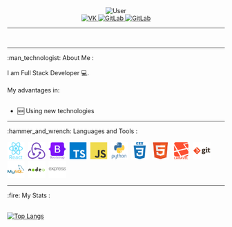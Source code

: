 <div align="center">
  <img src="https://img.icons8.com/bubbles/512/man-browser-window.png" width="350" alt="User"/>
</div>
<div align="center">
  <a href="https://vk.com/bigblackpapik">
    <img src="https://img.shields.io/badge/VK-blue?style=for-the-badge&logo=vk&logoColor=white" alt="VK"/>
  </a>
  <a href="https://gitlab.com/0-MR-WIZARD-0">
    <img src="https://img.shields.io/badge/GitLab-orange?style=for-the-badge&logo=gitlab&logoColor=white" alt="GitLab"/>
  </a>
  <a href="https://t.me/boris_zunnunov">
    <img src="https://img.shields.io/badge/Telegram-blue?style=for-the-badge&logo=telegram&logoColor=white" alt="GitLab"/>
  </a>
</div>
<hr/>
<div align="center" >
  <img src="https://komarev.com/ghpvc/?username=0-MR-WIZARD-0&style=flat-square&color=blue" alt=""/>
</div>
<hr/>
<div>
  :man_technologist: About Me : <br><br>
  I am Full Stack Developer 💻.<br><br>My advantages in:<br><br>
  
  - 🆕 Using new technologies

</div>
<hr/>
:hammer_and_wrench: Languages and Tools :<br><br>
<div>
  <img src="https://github.com/devicons/devicon/blob/master/icons/react/react-original-wordmark.svg" title="React" alt="React" width="40" height="40"/>&nbsp;
  <img src="https://github.com/devicons/devicon/blob/master/icons/redux/redux-original.svg" title="Redux" alt="Redux " width="40" height="40"/>&nbsp;
  <img src="https://github.com/devicons/devicon/blob/master/icons/bootstrap/bootstrap-original-wordmark.svg" title="Bootstrap" alt="Bootstrap" width="40" height="40"/>&nbsp;
  <img src="https://github.com/devicons/devicon/blob/master/icons/typescript/typescript-original.svg" title="typescript" alt="typescript" width="40" height="40"/>&nbsp;
  <img src="https://github.com/devicons/devicon/blob/master/icons/javascript/javascript-original.svg" title="JavaScript" alt="JavaScript" width="40" height="40"/>&nbsp;
  <img src="https://github.com/devicons/devicon/blob/master/icons/python/python-original-wordmark.svg"  title="python" alt="python" width="40" height="40"/>&nbsp;
  <img src="https://github.com/devicons/devicon/blob/master/icons/css3/css3-plain-wordmark.svg"  title="CSS3" alt="CSS" width="40" height="40"/>&nbsp;
  <img src="https://github.com/devicons/devicon/blob/master/icons/html5/html5-original.svg" title="HTML5" alt="HTML" width="40" height="40"/>&nbsp;
  <img src="https://github.com/devicons/devicon/blob/master/icons/laravel/laravel-plain-wordmark.svg" title="laravel" alt="laravel" width="40" height="40"/>&nbsp;
  <img src="https://github.com/devicons/devicon/blob/master/icons/git/git-original-wordmark.svg" title="Git" alt="Git" width="40" height="40"/>
  <img src="https://github.com/devicons/devicon/blob/master/icons/mysql/mysql-original-wordmark.svg" title="mysql" alt="mysql" width="40" height="40"/>&nbsp;
  <img src="https://github.com/devicons/devicon/blob/master/icons/nodejs/nodejs-original-wordmark.svg" title="NodeJS" alt="NodeJS" width="40" height="40"/>&nbsp;
  <img src="https://github.com/devicons/devicon/blob/master/icons/express/express-original-wordmark.svg" title="express" alt="express" width="40" height="40"/>
</div>
<hr/>
:fire: My Stats :<br><br>

[![Top Langs](https://github-readme-stats.vercel.app/api/top-langs/?username=0-MR-WIZARD-0&layout=demo&theme=tokyonight)](https://github.com/anuraghazra/github-readme-stats)
